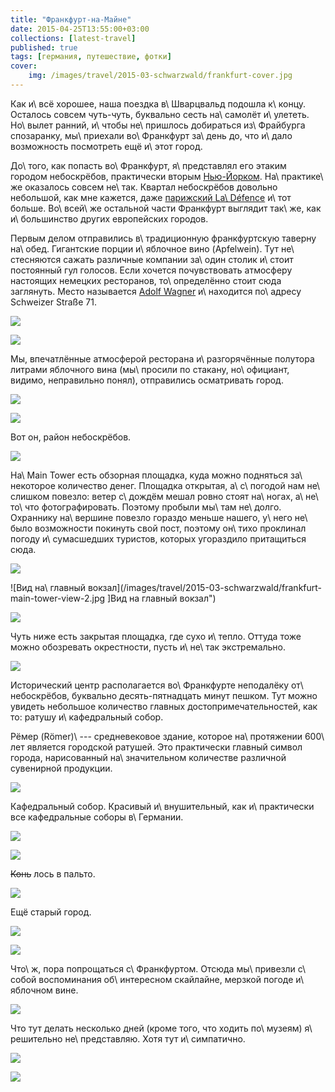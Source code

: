 ```yaml
---
title: "Франкфурт-на-Майне"
date: 2015-04-25T13:55:00+03:00
collections: [latest-travel]
published: true
tags: [германия, путешествие, фотки]
cover:
    img: /images/travel/2015-03-schwarzwald/frankfurt-cover.jpg
---
```


Как и\ всё хорошее, наша поездка в\ Шварцвальд подошла к\ концу. Осталось совсем чуть-чуть, буквально сесть на\ самолёт
и\ улететь. Но\ вылет ранний, и\ чтобы не\ пришлось добираться из\ Фрайбурга спозаранку, мы\ приехали во\ Франкфурт
за\ день до, что и\ дало возможность посмотреть ещё и\ этот город.

<!--more-->

До\ того, как попасть во\ Франкфурт, я\ представлял его этаким городом небоскрёбов, практически вторым
[Нью-Йорком][new-york]. На\ практике\ же оказалось совсем не\ так. Квартал небоскрёбов довольно небольшой, как мне
кажется, даже [парижский La\ Défence][paris] и\ тот больше. Во\ всей\ же остальной части Франкфурт выглядит так\ же, как
и\ большинство других европейских городов.

Первым делом отправились в\ традиционную франкфуртскую таверну на\ обед. Гигантские порции и\ яблочное вино (Apfelwein).
Тут не\ стесняются сажать различные компании за\ один столик и\ стоит постоянный гул голосов. Если хочется почувствовать
атмосферу настоящих немецких ресторанов, то\ определённо стоит сюда заглянуть. Место называется
[Adolf Wagner][restaurant] и\ находится по\ адресу Schweizer Straße 71.

![](/images/travel/2015-03-schwarzwald/frankfurt-adolf-wagner-1.jpg)

![](/images/travel/2015-03-schwarzwald/frankfurt-adolf-wagner-2.jpg)

Мы, впечатлённые атмосферой ресторана и\ разгорячённые полутора литрами яблочного вина (мы\ просили по стакану,
но\ официант, видимо, неправильно понял), отправились осматривать город.

![](/images/travel/2015-03-schwarzwald/frankfurt-riverside-1.jpg)

![](/images/travel/2015-03-schwarzwald/frankfurt-riverside-2.jpg)

Вот он, район небоскрёбов.

![](/images/travel/2015-03-schwarzwald/frankfurt-skyscrapers.jpg)

На\ Main Tower есть обзорная площадка, куда можно подняться за\ некоторое количество денег. Площадка открытая,
а\ с\ погодой нам не\ слишком повезло: ветер с\ дождём мешал ровно стоят на\ ногах, а\ не\ то\ что фотографировать.
Поэтому пробыли мы\ там не\ долго. Охраннику на\ вершине повезло гораздо меньше нашего, у\ него не\ было возможности
покинуть свой пост, поэтому он\ тихо проклинал погоду и\ сумасшедших туристов, которых угораздило притащиться сюда.

![](/images/travel/2015-03-schwarzwald/frankfurt-main-tower-view-1.jpg)

![Вид на\ главный вокзал](/images/travel/2015-03-schwarzwald/frankfurt-main-tower-view-2.jpg ]Вид на главный вокзал")

![](/images/travel/2015-03-schwarzwald/frankfurt-main-tower-view-3.jpg)

Чуть ниже есть закрытая площадка, где сухо и\ тепло. Оттуда тоже можно обозревать окрестности, пусть и\ не\ так
экстремально.

![](/images/travel/2015-03-schwarzwald/frankfurt-teletower.jpg)

Исторический центр располагается во\ Франкфурте неподалёку от\ небоскрёбов, буквально десять-пятнадцать минут пешком.
Тут можно увидеть небольшое количество главных достопримечательностей, как то: ратушу и\ кафедральный собор.

Рёмер (Römer)\ --- средневековое здание, которое на\ протяжении 600\ лет является городской ратушей. Это практически
главный символ города, нарисованный на\ значительном количестве различной сувенирной продукции.

![](/images/travel/2015-03-schwarzwald/frankfurt-roemer.jpg)

Кафедральный собор. Красивый и\ внушительный, как и\ практически все кафедральные соборы в\ Германии.

![](/images/travel/2015-03-schwarzwald/frankfurt-cathedral-1.jpg)

![](/images/travel/2015-03-schwarzwald/frankfurt-cathedral-2.jpg)

~~Конь~~ лось в пальто.

![](/images/travel/2015-03-schwarzwald/frankfurt-elk.jpg)

Ещё старый город.

![](/images/travel/2015-03-schwarzwald/frankfurt-old-town-1.jpg)

![](/images/travel/2015-03-schwarzwald/frankfurt-old-town-2.jpg)

Что\ ж, пора попрощаться с\ Франкфуртом. Отсюда мы\ привезли с\ собой воспоминания об\ интересном скайлайне, мерзкой
погоде и\ яблочном вине.

![](/images/travel/2015-03-schwarzwald/frankfurt-skyline.jpg)

Что тут делать несколько дней (кроме того, что ходить по\ музеям) я\ решительно не\ представляю. Хотя тут и\ симпатично.

![](/images/travel/2015-03-schwarzwald/frankfurt-city-1.jpg)

![](/images/travel/2015-03-schwarzwald/frankfurt-city-2.jpg)

[new-york]: /post/new-york-2014-1/
[paris]: /post/paris-2015/#p-61
[restaurant]: http://www.apfelwein-wagner.com/
